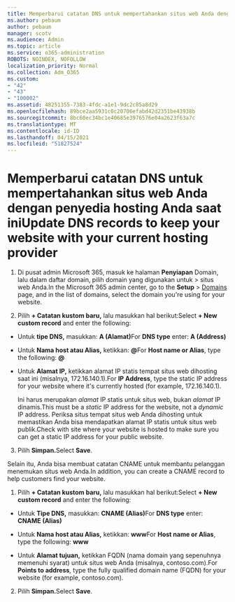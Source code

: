 ```yaml
---
title: Memperbarui catatan DNS untuk mempertahankan situs web Anda dengan penyedia hosting Anda saat ini
ms.author: pebaum
author: pebaum
manager: scotv
ms.audience: Admin
ms.topic: article
ms.service: o365-administration
ROBOTS: NOINDEX, NOFOLLOW
localization_priority: Normal
ms.collection: Adm_O365
ms.custom:
- "42"
- "43"
- "100002"
ms.assetid: 48251355-7383-4fdc-a1e1-9dc2c85a8d29
ms.openlocfilehash: 89bce2aa5931c0c20706efabd42d2351be43938b
ms.sourcegitcommit: 8bc60ec34bc1e40685e3976576e04a2623f63a7c
ms.translationtype: MT
ms.contentlocale: id-ID
ms.lasthandoff: 04/15/2021
ms.locfileid: "51827524"
---
```

# <a name="update-dns-records-to-keep-your-website-with-your-current-hosting-provider"></a><span data-ttu-id="98a4e-102">Memperbarui catatan DNS untuk mempertahankan situs web Anda dengan penyedia hosting Anda saat ini</span><span class="sxs-lookup"><span data-stu-id="98a4e-102">Update DNS records to keep your website with your current hosting provider</span></span>

1. <span data-ttu-id="98a4e-103">Di pusat admin Microsoft 365, masuk ke halaman **Penyiapan** Domain, lalu dalam daftar domain, pilih domain yang digunakan untuk  >  [](https://admin.microsoft.com/Adminportal#/Domains) situs web Anda.</span><span class="sxs-lookup"><span data-stu-id="98a4e-103">In the Microsoft 365 admin center, go to the **Setup** > [Domains](https://admin.microsoft.com/Adminportal#/Domains) page, and in the list of domains, select the domain you're using for your website.</span></span>

2. <span data-ttu-id="98a4e-104">Pilih **+ Catatan kustom baru,** lalu masukkan hal berikut:</span><span class="sxs-lookup"><span data-stu-id="98a4e-104">Select **+ New custom record** and enter the following:</span></span>

  - <span data-ttu-id="98a4e-105">Untuk **tipe DNS,** masukkan: **A (Alamat)**</span><span class="sxs-lookup"><span data-stu-id="98a4e-105">For **DNS type** enter: **A (Address)**</span></span>

  - <span data-ttu-id="98a4e-106">Untuk **Nama host atau Alias,** ketikkan: **@**</span><span class="sxs-lookup"><span data-stu-id="98a4e-106">For **Host name or Alias**, type the following: **@**</span></span>

  - <span data-ttu-id="98a4e-107">Untuk **Alamat IP,** ketikkan alamat IP statis tempat situs web dihosting saat ini (misalnya, 172.16.140.1).</span><span class="sxs-lookup"><span data-stu-id="98a4e-107">For **IP Address**, type the static IP address for your website where it's currently hosted (for example, 172.16.140.1).</span></span>

    <span data-ttu-id="98a4e-108">Ini harus merupakan  *alamat*  IP statis untuk situs web, bukan  *alamat*  IP dinamis.</span><span class="sxs-lookup"><span data-stu-id="98a4e-108">This must be a  *static*  IP address for the website, not a  *dynamic*  IP address.</span></span> <span data-ttu-id="98a4e-109">Periksa situs tempat situs web Anda dihosting untuk memastikan Anda bisa mendapatkan alamat IP statis untuk situs web publik.</span><span class="sxs-lookup"><span data-stu-id="98a4e-109">Check with site where your website is hosted to make sure you can get a static IP address for your public website.</span></span>

3. <span data-ttu-id="98a4e-110">Pilih **Simpan.**</span><span class="sxs-lookup"><span data-stu-id="98a4e-110">Select **Save**.</span></span>

<span data-ttu-id="98a4e-111">Selain itu, Anda bisa membuat catatan CNAME untuk membantu pelanggan menemukan situs web Anda.</span><span class="sxs-lookup"><span data-stu-id="98a4e-111">In addition, you can create a CNAME record to help customers find your website.</span></span>
  
1. <span data-ttu-id="98a4e-112">Pilih **+ Catatan kustom baru,** lalu masukkan hal berikut:</span><span class="sxs-lookup"><span data-stu-id="98a4e-112">Select **+ New custom record** and enter the following:</span></span>

  - <span data-ttu-id="98a4e-113">Untuk **Tipe DNS,** masukkan: **CNAME (Alias)**</span><span class="sxs-lookup"><span data-stu-id="98a4e-113">For **DNS type** enter: **CNAME (Alias)**</span></span>

  - <span data-ttu-id="98a4e-114">Untuk **Nama host atau Alias,** ketikkan: **www**</span><span class="sxs-lookup"><span data-stu-id="98a4e-114">For **Host name or Alias**, type the following: **www**</span></span>

  - <span data-ttu-id="98a4e-115">Untuk **Alamat tujuan,** ketikkan FQDN (nama domain yang sepenuhnya memenuhi syarat) untuk situs web Anda (misalnya, contoso.com).</span><span class="sxs-lookup"><span data-stu-id="98a4e-115">For **Points to address**, type the fully qualified domain name (FQDN) for your website (for example, contoso.com).</span></span>

2. <span data-ttu-id="98a4e-116">Pilih **Simpan.**</span><span class="sxs-lookup"><span data-stu-id="98a4e-116">Select **Save**.</span></span>
